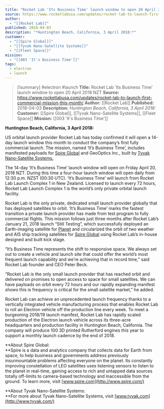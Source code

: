 ```yaml
---
title: "Rocket Lab 'Its Business Time' launch window to open 20 April 2018 NZT "
source: https://www.rocketlabusa.com/updates/rocket-lab-to-launch-first-commercial-mission-this-month/
author:
  - "[[Rocket Lab]]"
published: 2018-04-03
description: "*Huntington Beach, California, 3 April 2018:*"
customer:
  - "[[Spire Global]]"
  - "[[Tyvak Nano-Satellite Systems]]"
  - "[[Fleet Space]]"
mission:
  - "[[003 'It's Business Time']]"
tags:
  - electron
  - launch
---
```

>[!summary]
#electron #launch
**Title:** Rocket Lab 'Its Business Time' launch window to open 20 April 2018 NZT 
**Source:** https://www.rocketlabusa.com/updates/rocket-lab-to-launch-first-commercial-mission-this-month/
**Author:** [[Rocket Lab]]
**Published:** 2018-04-03
**Description:** *Huntington Beach, California, 3 April 2018:*
**Customer:** [[Spire Global]], [[Tyvak Nano-Satellite Systems]], [[Fleet Space]]
**Mission:** [[003 'It's Business Time']]

**Huntington Beach, California, 3 April 2018:**

US orbital launch provider Rocket Lab has today confirmed it will open a 14-day launch window this month to conduct the company’s first fully commercial launch. The mission, named ‘It’s Business Time’, includes manifested payloads for [Spire Global](https://spire.com/) and GeoOptics Inc., built by [Tyvak Nano-Satellite Systems.](http://www.tyvak.com/)

The 14-day ‘It’s Business Time’ launch window will open on Friday April 20, 2018 NZT. During this time a four-hour launch window will open daily from 12:30 p.m. NZST (00:30 UTC). ‘It’s Business Time’ will launch from Rocket Lab Launch Complex 1 in New Zealand. Licensed to launch every 72 hours, Rocket Lab Launch Complex 1 is the world’s only private orbital launch facility.

Rocket Lab is the only private, dedicated small launch provider globally that has deployed satellites to orbit. ‘It’s Business Time’ marks the fastest transition a private launch provider has made from test program to fully commercial flights. This mission follows just three months after Rocket Lab’s January 21, 2018 launch “Still Testing”, which successfully deployed an Earth-imaging satellite for [Planet](https://www.planet.com/) and circularized the orbit of two weather and AIS ship tracking satellites for [Spire Global](https://spire.com/) using Rocket Lab’s in-house designed and built kick stage.

“It’s Business Time represents the shift to responsive space. We always set out to create a vehicle and launch site that could offer the world’s most frequent launch capability and we’re achieving that in record time,” said Rocket Lab founder and CEO Peter Beck.

“Rocket Lab is the only small launch provider that has reached orbit and delivered on promises to open access to space for small satellites. We can have payloads on orbit every 72 hours and our rapidly expanding manifest shows this is frequency is critical for the small satellite market,” he added.

Rocket Lab can achieve an unprecedented launch frequency thanks to a vertically integrated vehicle manufacturing process that enables Rocket Lab to roll an Electron vehicle off the production line every week. To meet a burgeoning 2018/19 launch manifest, Rocket Lab has rapidly scaled production of the Electron launch vehicle across its three-acre headquarters and production facility in Huntington Beach, California. The company will produce 100 3D printed Rutherford engines this year to support a monthly launch cadence by the end of 2018.

**About Spire Global:  
**Spire is a data and analytics company that collects data for Earth from space, to help business and governments address previously insurmountable problems affecting everyone on the planet. Its constantly improving constellation of LEO satellites uses listening sensors to listen to the planet in real-time, gaining access to rich and untapped data sources totally off-limits to camera-based technology and inaccessible from the ground. To learn more, visit [www.spire.com](http://www.spire.com/)

**About Tyvak Nano-Satellite Systems:  
**For more about Tyvak Nano-Satellite Systems, visit [www.tyvak.com](http://www.tyvak.com/)